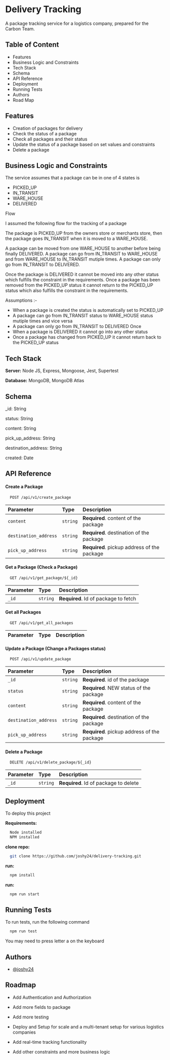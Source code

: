 
# Delivery Tracking

A package tracking service for a logistics company, prepared for 
the Carbon Team.


## Table of Content
- Features
- Business Logic and Constraints
- Tech Stack
- Schema
- API Reference
- Deployment
- Running Tests
- Authors
- Road Map



## Features

- Creation of packages for delivery
- Check the status of a package
- Check all packages and their status
- Update the status of a package based on set values and constraints
- Delete a package


## Business Logic and Constraints
The service assumes that a package can be in one of 4 states is

- PICKED_UP
- IN_TRANSIT
- WARE_HOUSE
- DELIVERED

Flow

I assumed the following flow for the tracking of a package

The package is PICKED_UP from the owners store or merchants store,
then the package goes IN_TRANSIT when it is moved to a WARE_HOUSE.

A package can be moved from one WARE_HOUSE to another before being 
finally DELIVERED. A package can go from IN_TRANSIT to WARE_HOUSE and from WARE_HOUSE 
to IN_TRANSIT mutiple times. A package can only go from IN_TRANSIT to DELIVERED.

Once the package is DELIVERED it cannot be moved into any other 
status which fulfills the constraint in the requirements. Once a package
has been removed from the PICKED_UP status it cannot return to the 
PICKED_UP status which also fulfills the constraint in the requirements.


Assumptions :-

- When a package is created the status is automatically set to PICKED_UP
- A package can go from IN_TRANSIT status to WARE_HOUSE status mutiple times and vice versa
- A package can only go from IN_TRANSIT to DELIVERED Once
- When a package is DELIVERED it cannot go into any other status
- Once a package has changed from PICKED_UP it cannot return back to the PICKED_UP status



## Tech Stack


**Server:** Node JS, Express, Mongoose, Jest, Supertest

**Database:** MongoDB, MongoDB Atlas


## Schema
_id: String

status: String

content: String

pick_up_address: String

destination_address: String

created: Date


## API Reference



#### Create a Package

```http
  POST /api/v1/create_package
```

| Parameter | Type     | Description                |
| :-------- | :------- | :------------------------- |
| `content` | `string` | **Required**. content of the package |
| `destination_address` | `string` | **Required**. destination of the package |
| `pick_up_address` | `string` | **Required**. pickup address of the package|


####  Get a Package (Check a Package)

```http
  GET /api/v1/get_package/${_id}
```

| Parameter | Type     | Description                       |
| :-------- | :------- | :-------------------------------- |
| `_id`      | `string` | **Required**. Id of package to fetch |


#### Get all Packages

```http
  GET /api/v1/get_all_packages
```

| Parameter | Type     | Description                       |
| :-------- | :------- | :-------------------------------- |


####  Update a Package (Change a Packages status)

```http
  POST /api/v1/update_package
```

| Parameter | Type     | Description                       |
| :-------- | :------- | :-------------------------------- |
| `_id` | `string` | **Required**. id of the package |
| `status` | `string` | **Required**. NEW status of the package |
| `content` | `string` | **Required**. content of the package |
| `destination_address` | `string` | **Required**. destination of the package |
| `pick_up_address` | `string` | **Required**. pickup address of the package|


####  Delete a Package

```http
  DELETE /api/v1/delete_package/${_id}
```

| Parameter | Type     | Description                       |
| :-------- | :------- | :-------------------------------- |
| `_id`      | `string` | **Required**. Id of package to delete |


## Deployment

To deploy this project 

**Requirements:**

```bash
  Node installed
  NPM installed
```

**clone repo:**

```bash
  git clone https://github.com/joshy24/delivery-tracking.git
```

**run:**

```bash
  npm install
```
**run:**

```bash
  npm run start
```


## Running Tests

To run tests, run the following command

```bash
  npm run test
```
You may need to press letter a on the keyboard

## Authors

- [@joshy24](https://www.github.com/joshy24)


## Roadmap

- Add Authentication and Authorization

- Add more fields to package 

- Add more testing

- Deploy and Setup for scale and a multi-tenant setup for various logistics companies

- Add real-time tracking functionality

- Add other constraints and more business logic

